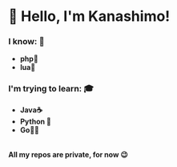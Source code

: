 # 👋 Hello, I'm Kanashimo!
### I know: 🧠
- **php🐘**
- **lua🧾**
### I'm trying to learn: 🎓
- **Java☕**
- **Python 🐍**
- **Go🐱‍👤**
######
**All my repos are private, for now 😉**
<!-- ###### 😘  -->

<!--
**Kanashimo/kanashimo** is a ✨ _special_ ✨ repository because its `README.md` (this file) appears on your GitHub profile.

Here are some ideas to get you started:

- 🔭 I’m currently working on ...
- 🌱 I’m currently learning ...
- 👯 I’m looking to collaborate on ...
- 🤔 I’m looking for help with ...
- 💬 Ask me about ...
- 📫 How to reach me: ...
- 😄 Pronouns: ...
- ⚡ Fun fact: ...
-->
